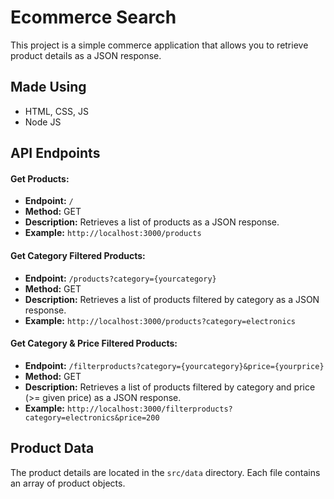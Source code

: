 # Ecommerce Search

This project is a simple commerce application that allows you to retrieve product details as a JSON response.

## Made Using
- HTML, CSS, JS
- Node JS

## API Endpoints

#### Get Products:

- **Endpoint:** `/`
- **Method:** GET
- **Description:** Retrieves a list of products as a JSON response.
- **Example:** `http://localhost:3000/products`

#### Get Category Filtered Products:

- **Endpoint:** `/products?category={yourcategory}`
- **Method:** GET
- **Description:** Retrieves a list of products filtered by category as a JSON response.
- **Example:** `http://localhost:3000/products?category=electronics`

#### Get Category & Price Filtered Products:

- **Endpoint:** `/filterproducts?category={yourcategory}&price={yourprice}`
- **Method:** GET
- **Description:** Retrieves a list of products filtered by category and price (>= given price) as a JSON response.
- **Example:** `http://localhost:3000/filterproducts?category=electronics&price=200`

## Product Data

The product details are located in the `src/data` directory. Each file contains an array of product objects.

